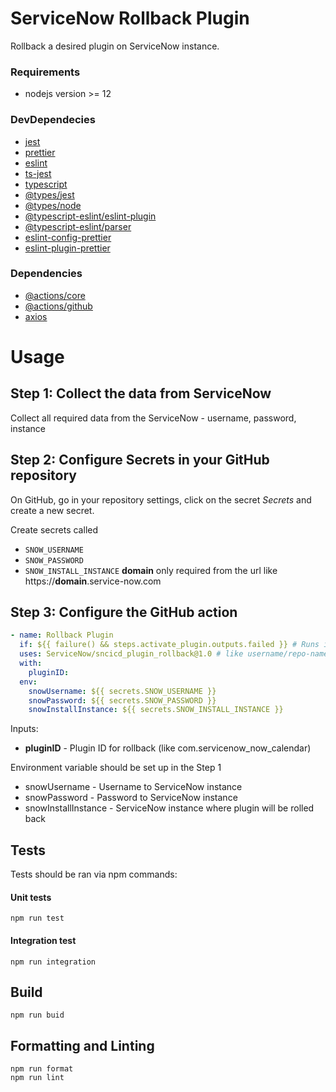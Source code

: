 # ServiceNow Rollback Plugin

Rollback a desired plugin on ServiceNow instance.

### Requirements
- nodejs version >= 12
### DevDependecies
- [jest](https://github.com/facebook/jest)
- [prettier](https://github.com/prettier/prettier)
- [eslint](https://github.com/eslint/eslint)
- [ts-jest](https://github.com/kulshekhar/ts-jest)
- [typescript](https://github.com/microsoft/TypeScript)
- [@types/jest](https://www.npmjs.com/package/@types/jest)
- [@types/node](https://www.npmjs.com/package/@types/node)
- [@typescript-eslint/eslint-plugin](https://www.npmjs.com/package/@typescript-eslint/eslint-plugin)
- [@typescript-eslint/parser](https://www.npmjs.com/package/@typescript-eslint/parser)
- [eslint-config-prettier](npmjs.com/package/eslint-config-prettier)
- [eslint-plugin-prettier](https://www.npmjs.com/package/eslint-plugin-prettier)

### Dependencies
- [@actions/core](https://github.com/actions/toolkit/tree/master/packages/core)
- [@actions/github](https://github.com/actions/toolkit/tree/master/packages/github)
- [axios](https://github.com/axios/axios)

# Usage
## Step 1: Collect the data from ServiceNow
Collect all required data from the ServiceNow - username, password, instance
## Step 2: Configure Secrets in your GitHub repository
On GitHub, go in your repository settings, click on the secret _Secrets_ and create a new secret.

Create secrets called 
- `SNOW_USERNAME`
- `SNOW_PASSWORD`
- `SNOW_INSTALL_INSTANCE` **domain** only required from the url like https://**domain**.service-now.com

## Step 3: Configure the GitHub action
```yaml
- name: Rollback Plugin 
  if: ${{ failure() && steps.activate_plugin.outputs.failed }} # Runs if Activate Plugin step is failed
  uses: ServiceNow/sncicd_plugin_rollback@1.0 # like username/repo-name
  with:
    pluginID: 
  env:
    snowUsername: ${{ secrets.SNOW_USERNAME }}
    snowPassword: ${{ secrets.SNOW_PASSWORD }}
    snowInstallInstance: ${{ secrets.SNOW_INSTALL_INSTANCE }}
```
Inputs:
- **pluginID** - Plugin ID for rollback (like com.servicenow_now_calendar)

Environment variable should be set up in the Step 1
- snowUsername - Username to ServiceNow instance
- snowPassword - Password to ServiceNow instance
- snowInstallInstance - ServiceNow instance where plugin will be rolled back

## Tests

Tests should be ran via npm commands:

#### Unit tests
```shell script
npm run test
```   

#### Integration test
```shell script
npm run integration
```   

## Build

```shell script
npm run buid
```

## Formatting and Linting
```shell script
npm run format
npm run lint
```
